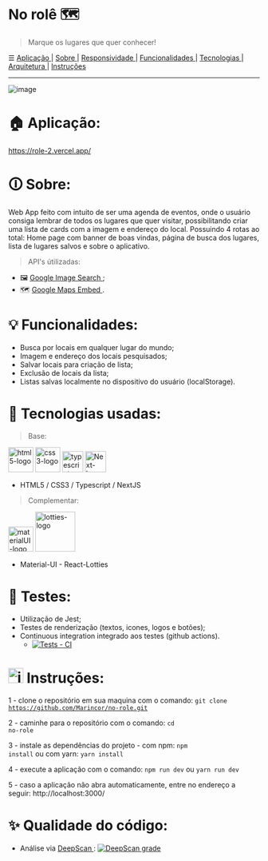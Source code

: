 # No rolê 🗺️

> Marque os lugares que quer conhecer!

☰ <a href="#"> Aplicação </a> | <a href="#"> Sobre </a>  | <a href="#"> Responsividade </a>  | <a href="#"> Funcionalidades </a>  | <a href="#"> Tecnologias </a>   | <a href="#"> Arquitetura </a> | <a href="#"> Instruções </a>

<hr/>

![image](https://user-images.githubusercontent.com/84210050/150693561-1682b46d-a0c4-4301-b780-ba6d91046e10.png)

# 🏠 Aplicação:
https://role-2.vercel.app/

# 🛈 Sobre:
Web App feito com intuito de ser uma agenda de eventos, onde o usuário consiga lembrar de todos os lugares que quer visitar, possibilitando criar uma lista de cards com a imagem e endereço do local. Possuindo 4 rotas ao total: Home page com banner de boas vindas, página de busca dos lugares, lista de lugares salvos e sobre o aplicativo.

> API's útilizadas:
  - 🖼️  <a href="https://rapidapi.com/Glavier/api/google-image-search1/"> Google Image Search </a>;
  - 🗺️  <a href="https://developers.google.com/maps/documentation/embed/get-started?_gl=1*10pdwt0*_ga*MTgzMDIzOTczNS4xNjQyOTY1MjEy*_ga_NRWSTWS78N*MTY0Mjk2NTIxMi4xLjEuMTY0Mjk2NTIyNS4w"> Google Maps Embed </a>.


# 💡 Funcionalidades:

- Busca por locais em qualquer lugar do mundo;
- Imagem e endereço dos locais pesquisados;
- Salvar locais para criação de lista;
- Exclusão de locais da lista;
- Listas salvas localmente no dispositivo do usuário (localStorage).

# 🚀 Tecnologias usadas:

> Base:

 <img  width='50px'  src='https://user-images.githubusercontent.com/84210050/132043336-d48a162f-c7f0-42a2-825d-96d0d3cf1998.png' alt='html5-logo' /> <img  width='50px'  src='https://user-images.githubusercontent.com/84210050/132043720-b43a7f9f-a5d3-4f31-99d8-28405783bd6b.png' alt='css3-logo' /> <img  width='42px'  src='https://camo.githubusercontent.com/37cc330890c35be320647cbdf18bcfa33c72c185a29190cbbe6c588540f4442e/68747470733a2f2f75706c6f61642e766563746f726c6f676f2e7a6f6e652f6c6f676f732f747970657363726970746c616e672f696d616765732f64313636666166632d333236342d346631642d383066312d3463353562346161363437332e737667' alt='typescript-logo' />  <img  width='42px'  src="https://user-images.githubusercontent.com/84210050/132927865-0c103b64-7bd3-4e26-ac5e-536d5989d4a4.png" alt='Next-logo' /> 


- HTML5 / CSS3 /  Typescript  / NextJS


> Complementar:

 <img  width='50px'  src='https://camo.githubusercontent.com/a8e563f93d88e965ad40323a626baa8cdefa1554b2e08a26afbc994ac48d3c88/68747470733a2f2f63646e2e776f726c64766563746f726c6f676f2e636f6d2f6c6f676f732f6d6174657269616c2d75692d312e737667' alt='materialUI-logo'/>    <img  width='80px' src='https://user-images.githubusercontent.com/84210050/132045800-c876540d-b0ce-495f-9898-7bf26963b111.png' alt='lotties-logo'/>
   
   - Material-UI -   React-Lotties

# 🧪 Testes:
- Utilização de Jest;
- Testes de renderização (textos, icones, logos e botões);
- Continuous integration integrado aos testes (github actions).
  - [![Tests -  CI](https://github.com/Marincor/no-role/actions/workflows/tests.yml/badge.svg?branch=main)](https://github.com/Marincor/no-role/actions/workflows/tests.yml)

# <img src="https://user-images.githubusercontent.com/84210050/141196999-85230390-c3dd-4e69-b0e0-05d1a07cfbed.png" alt="instruction-icon" width="30px" /> Instruções:

1 - clone o repositório em sua maquina com o comando: <code>git clone https://github.com/Marincor/no-role.git</code>

2 - caminhe para o repositório com o comando: <code>cd no-role</code>

3 - instale as dependências do projeto - com npm: <code>npm install</code> ou com yarn: <code>yarn install</code>

4 - execute a aplicação com o comando: <code>npm run dev</code> ou <code>yarn run dev</code>

5 - caso a aplicação não abra automaticamente, entre no endereço a seguir: http://localhost:3000/

# ✨ Qualidade do código:
  - Análise via <a href="https://deepscan.io/"> DeepScan </a>: [![DeepScan grade](https://deepscan.io/api/teams/16570/projects/19877/branches/523396/badge/grade.svg)](https://deepscan.io/dashboard#view=project&tid=16570&pid=19877&bid=523396)

